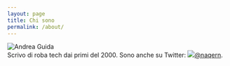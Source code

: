 ```yaml
---
layout: page
title: Chi sono
permalink: /about/
---
```


![Andrea Guida](https://pbs.twimg.com/profile_images/1309602968891727872/-hvyGH_T_400x400.jpg)<br> Scrivo di roba tech dai primi del 2000. Sono anche su Twitter: <a href="https://twitter.com/naqern"><img src="https://twitter.com/favicon.ico">@naqern</a>.
